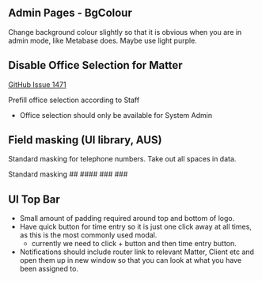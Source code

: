 
## Admin Pages - BgColour
Change background colour slightly so that it is obvious when you are in admin mode, like Metabase does. Maybe use light purple.

## Disable Office Selection for Matter
[GitHub Issue 1471](https://github.com/AndreyevLawyers/ALP/issues/1471)

Prefill office selection according to Staff
- Office selection should only be available for System Admin

## Field masking (UI library, AUS)
Standard masking for telephone numbers. Take out all spaces in data.

Standard masking ## #### ### ###

## UI Top Bar
- Small amount of padding required around top and bottom of logo.
- Have quick button for time entry so it is just one click away at all times, as this is the most commonly used modal. 
  - currently we need to click + button and then time entry button.
- Notifications should include router link to relevant Matter, Client etc and open them up in new window so that you can look at what you have been assigned to.
